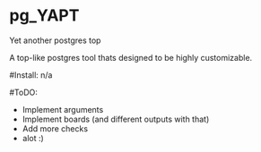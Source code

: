 # pg_YAPT
Yet another postgres top

A top-like postgres tool thats designed to be highly customizable.

#Install:
n/a

#ToDO:
- Implement arguments
- Implement boards (and different outputs with that)
- Add more checks
- alot :)
